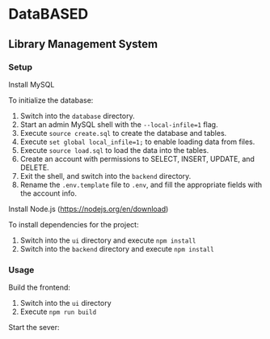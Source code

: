 # DataBASED
## Library Management System

### Setup
Install MySQL

To initialize the database:
1. Switch into the `database` directory.
2. Start an admin MySQL shell with the `--local-infile=1` flag.
3. Execute `source create.sql` to create the database and tables.
4. Execute `set global local_infile=1;` to enable loading data from files.
5. Execute `source load.sql` to load the data into the tables.
6. Create an account with permissions to SELECT, INSERT, UPDATE, and DELETE.
7. Exit the shell, and switch into the `backend` directory.
8. Rename the `.env.template` file to `.env`, and fill the appropriate fields with the account info.

Install Node.js (https://nodejs.org/en/download)

To install dependencies for the project:
1. Switch into the `ui` directory and execute `npm install`
2. Switch into the `backend` directory and execute `npm install`

### Usage
Build the frontend:
1. Switch into the `ui` directory
2. Execute `npm run build`

Start the sever:

